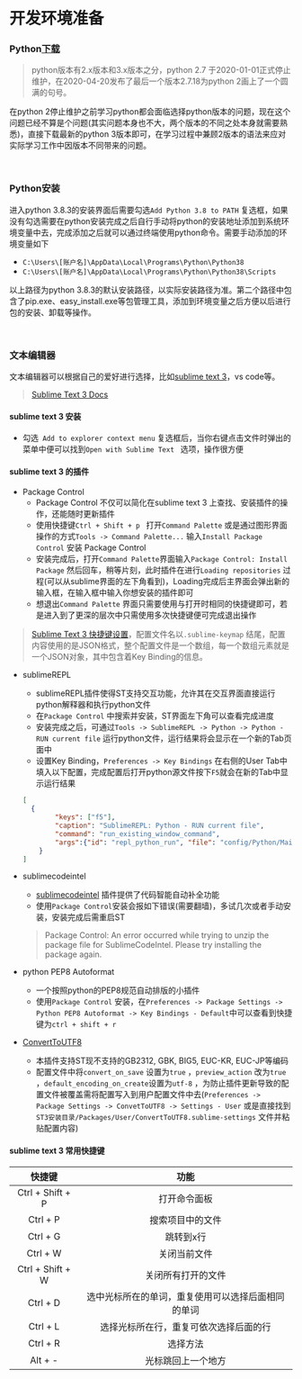 # 开发环境准备

### Python[下载](https://www.python.org/downloads/)

> python版本有2.x版本和3.x版本之分，python 2.7 于2020-01-01正式停止维护，在2020-04-20发布了最后一个版本2.7.18为python 2画上了一个圆满的句号。

在python 2停止维护之前学习python都会面临选择python版本的问题，现在这个问题已经不算是个问题(其实问题本身也不大，两个版本的不同之处本身就需要熟悉)，直接下载最新的python 3版本即可，在学习过程中兼顾2版本的语法来应对实际学习工作中因版本不同带来的问题。

<br/>

### Python安装

进入python 3.8.3的安装界面后需要勾选```Add Python 3.8 to PATH``` 复选框，如果没有勾选需要在python安装完成之后自行手动将python的安装地址添加到系统环境变量中去，完成添加之后就可以通过终端使用python命令。需要手动添加的环境变量如下

* `C:\Users\[账户名]\AppData\Local\Programs\Python\Python38`
* `C:\Users\[账户名]\AppData\Local\Programs\Python\Python38\Scripts`

以上路径为python 3.8.3的默认安装路径，以实际安装路径为准。第二个路径中包含了pip.exe、easy_install.exe等包管理工具，添加到环境变量之后方便以后进行包的安装、卸载等操作。

<br/>

### 文本编辑器

文本编辑器可以根据自己的爱好进行选择，比如[sublime text 3](https://www.sublimetext.com/3)，vs code等。

> [Sublime Text 3 Docs](https://www.sublimetext.com/docs/3/)

#### sublime text 3 安装

* 勾选` Add to explorer context menu` 复选框后，当你右键点击文件时弹出的菜单中便可以找到`Open with Sublime Text ` 选项，操作很方便

#### sublime text 3 的插件

* Package Control 
  * Package Control 不仅可以简化在sublime text 3 上查找、安装插件的操作，还能随时更新插件
  * 使用快捷键`Ctrl + Shift + p ` 打开`Command Palette` 或是通过图形界面操作的方式`Tools -> Command Palette...` 输入`Install Package Control` 安装 Package Control
  * 安装完成后，打开`Command Palette`界面输入`Package Control: Install Package` 然后回车，稍等片刻，此时插件在进行`Loading repositories` 过程(可以从sublime界面的左下角看到)，Loading完成后主界面会弹出新的输入框，在输入框中输入你想安装的插件即可
  * 想退出`Command Palette` 界面只需要使用与打开时相同的快捷键即可，若是进入到了更深的层次中只需使用多次快捷键便可完成退出操作

> [Sublime Text 3 快捷键设置](https://www.sublimetext.com/docs/3/key_bindings.html)，配置文件名以`.sublime-keymap` 结尾，配置内容使用的是JSON格式，整个配置文件是一个数组，每一个数组元素就是一个JSON对象，其中包含着Key Binding的信息。

* sublimeREPL

  * sublimeREPL插件使得ST支持交互功能，允许其在交互界面直接运行python解释器和执行python文件
  *  在`Package Control` 中搜索并安装，ST界面左下角可以查看完成进度
  *  安装完成之后，可通过`Tools -> SublimeREPL -> Python -> Python - RUN current file` 运行python文件，运行结果将会显示在一个新的Tab页面中
  * 设置Key Binding，`Preferences -> Key Bindings` 在右侧的User Tab中填入以下配置，完成配置后打开python源文件按下`F5`就会在新的Tab中显示运行结果

  ```json
  [
  	{ 
          "keys": ["f5"], 
          "caption": "SublimeREPL: Python - RUN current file", 
          "command": "run_existing_window_command", 
          "args":{"id": "repl_python_run", "file": "config/Python/Main.sublime-menu"} 
      }
  ]
  ```

* sublimecodeintel 

  * [sublimecodeintel](https://www.sublimecodeintel.com/) 插件提供了代码智能自动补全功能
  * 使用`Package Control`安装会报如下错误(需要翻墙)，多试几次或者手动安装，安装完成后需重启ST

  > Package Control: An error occurred while trying to unzip the package file for SublimeCodeIntel. Please try installing the package again.

* python PEP8 Autoformat
  * 一个按照python的PEP8规范自动排版的小插件
  * 使用`Package Control` 安装，在`Preferences -> Package Settings -> Python PEP8 Autoformat -> Key Bindings - Default`中可以查看到快捷键为`ctrl + shift + r`
* [ConvertToUTF8](https://github.com/seanliang/ConvertToUTF8/blob/master/README.zh_CN.md)
  * 本插件支持ST现不支持的GB2312, GBK, BIG5, EUC-KR, EUC-JP等编码
  * 配置文件中将`convert_on_save` 设置为`true` ，`preview_action` 改为`true` ，`default_encoding_on_create`设置为`utf-8` ，为防止插件更新导致的配置文件被覆盖需将配置写入到用户配置文件中去(`Preferences -> Package Settings -> ConvetToUTF8 -> Settings - User` 或是直接找到`ST3安装目录/Packages/User/ConvertToUTF8.sublime-settings` 文件并粘贴配置内容)

#### sublime text 3 常用快捷键

|      快捷键      |                        功能                        |
| :--------------: | :------------------------------------------------: |
| Ctrl + Shift + P |                    打开命令面板                    |
|     Ctrl + P     |                  搜索项目中的文件                  |
|     Ctrl + G     |                     跳转到x行                      |
|     Ctrl + W     |                    关闭当前文件                    |
| Ctrl + Shift + W |                 关闭所有打开的文件                 |
|     Ctrl + D     | 选中光标所在的单词，重复使用可以选择后面相同的单词 |
|     Ctrl + L     |       选择光标所在行，重复可依次选择后面的行       |
|     Ctrl + R     |                      选择方法                      |
|     Alt + -      |                 光标跳回上一个地方                 |





